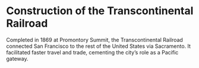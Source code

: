 # Construction of the Transcontinental Railroad

Completed in 1869 at Promontory Summit, the Transcontinental Railroad connected San Francisco to the rest of the United States via Sacramento. It facilitated faster travel and trade, cementing the city’s role as a Pacific gateway.
